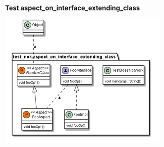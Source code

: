 ## Test aspect_on_interface_extending_class

![aspect_on_interface_extending_class.png](gen-plantuml/aspect_on_interface_extending_class.png)
